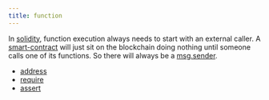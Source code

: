 ```yaml
---
title: function
---
```


In [solidity](/knowledge/web3/solidity/solidity.md), function execution always needs to start with an external caller. A [smart-contract](/knowledge/web3/smart-contracts.md) will just sit on the blockchain doing nothing until someone calls one of its functions. So there will always be a [msg.sender](/knowledge/web3/solidity/msg.sender.md).

- [address](/knowledge/web3/solidity/address.md)
- [require](/knowledge/web3/solidity/require.md)
- [assert](/knowledge/web3/solidity/assert.md)
